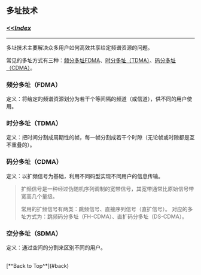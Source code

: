 ## <span id="back">多址技术</span> ##

### [*<<Index*](http://sheldonjie.github.io/)
----------


多址技术主要解决众多用户如何高效共享给定频谱资源的问题。

常见的多址方式有三种：[频分多址FDMA](#fdma)、[时分多址（TDMA）](#TDMA)、[码分多址（CDMA）](#CDMA)。

### <span id="fdma">频分多址（FDMA）</span>

定义：将给定的频谱资源划分为若干个等间隔的频道（或信道），供不同的用户使用。


### <span id="TDMA">时分多址（TDMA）</span>

定义：把时间分割成周期性的帧，每一帧分割成若干个时隙（无论帧或时隙都是互不重叠的）。

### <span id="CDMA">码分多址（CDMA）</span>

定义：以扩频信号为基础，利用不同码型实现不同用户的信息传输。

> 扩频信号是一种经过伪随机序列调制的宽带信号，其宽带通常比原始信号带宽高几个量级。
>
> 常用的扩频信号有两类：跳频信号、直接序列信号（直扩信号）。
> 对应的多址方式为：跳频码分多址（FH-CDMA）、直扩码分多址（DS-CDMA）。


### 空分多址（SDMA）

定义：通过空间的分割来区别不同的用户。


<br>
[*^Back to Top^*](#back)
